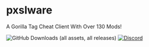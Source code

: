 # pxslware
A Gorilla Tag Cheat Client With Over 130 Mods!

![GitHub Downloads (all assets, all releases)](https://img.shields.io/github/downloads/PxslGames/pxslware/total?style=for-the-badge&color=%238400ff)
[![Discord](https://img.shields.io/discord/1358840188469772581?style=for-the-badge&color=%238400ff)](https://discord.gg/9QDjPsE7bQ)
